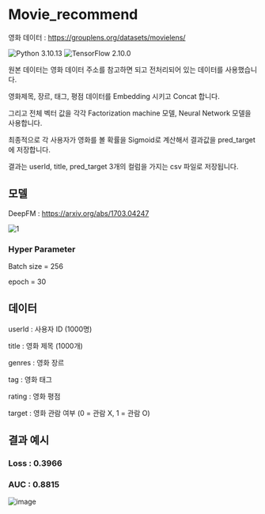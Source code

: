 # Movie_recommend

영화 데이터 : https://grouplens.org/datasets/movielens/

![Python 3.10.13](https://img.shields.io/badge/python-3.10.13-blue.svg)
![TensorFlow 2.10.0](https://img.shields.io/badge/TensorFlow-2.10.0-orange.svg)

원본 데이터는 영화 데이터 주소를 참고하면 되고 전처리되어 있는 데이터를 사용했습니다.

영화제목, 장르, 태그, 평점 데이터를 Embedding 시키고 Concat 합니다.

그리고 전체 벡터 값을 각각 Factorization machine 모델, Neural Network 모델을 사용합니다.

최종적으로 각 사용자가 영화를 볼 확률을 Sigmoid로 계산해서 결과값을 pred_target에 저장합니다.

결과는 userId, title, pred_target 3개의 컬럼을 가지는 csv 파일로 저장됩니다.


## 모델
DeepFM : https://arxiv.org/abs/1703.04247

![1](https://github.com/k-3730/Movie_recommend/assets/45035923/efb3a554-db2f-46f7-a96d-39fd168f8391)

### Hyper Parameter

Batch size = 256

epoch = 30


## 데이터
userId : 사용자 ID (1000명)

title : 영화 제목 (1000개)

genres : 영화 장르

tag : 영화 태그

rating : 영화 평점

target : 영화 관람 여부 (0 = 관람 X, 1 = 관람 O)

## 결과 예시
### Loss : 0.3966
### AUC  : 0.8815

![image](https://github.com/k-3730/Movie_recommend/assets/45035923/50970e21-c60d-4ccb-b937-9c8234b96179)
